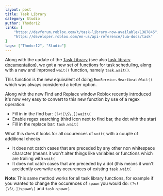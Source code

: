 ```yaml
---
layout: post
title: Task Library
category: Studio
author: Thodor12
links: [
    "https://devforum.roblox.com/t/task-library-now-available/1387845",
    "https://developer.roblox.com/en-us/api-reference/lua-docs/task"
]
tags: ["Thodor12", "Studio"]
---
```


Along with the update of the [Task Library](#link1) (see also [task library documentation](#link2)), we got a new set of functions for task scheduling, along with a new and improved `wait()` function, namely `task.wait()`.

This function is the new equivalent of doing `RunService.Heartbeat:Wait()` which was always considered a better option.

Along with the new Find and Replace window Roblox recently introduced it's now very easy to convert to this new function by use of a regex operation:
- Fill in in the find bar: `(?<![\S\.])wait\(`
- Enable regex searching (third icon next to find bar, the dot with the star)
- Fill in the replace bar: `task.wait(`

What this does it looks for all occurences of `wait(` with a couple of additional checks
- It does not catch cases that are preceded by any other non whitespace character (means it won't alter things like variables or functions which are trailing with `wait(`
- It does not catch cases that are preceded by a dot (this means it won't accidently overwrite any occurences of existing `task.wait(`

**Note**: This same method works for all task library functions, for example if you wanted to change the occurences of `spawn` you would do: `(?<![\S\.])spawn\(` and `task.spawn(`.
